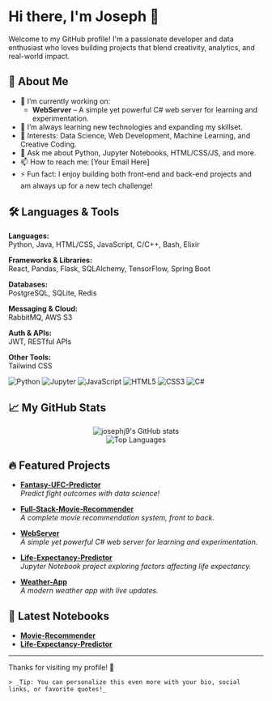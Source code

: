 # Hi there, I'm Joseph 👋

Welcome to my GitHub profile! I'm a passionate developer and data enthusiast who loves building projects that blend creativity, analytics, and real-world impact.

## 🚀 About Me
- 🔭 I’m currently working on:  
  - **WebServer** – A simple yet powerful C# web server for learning and experimentation.
- 🌱 I’m always learning new technologies and expanding my skillset.
- 🧠 Interests: Data Science, Web Development, Machine Learning, and Creative Coding.
- 💬 Ask me about Python, Jupyter Notebooks, HTML/CSS/JS, and more.
- 📫 How to reach me: [Your Email Here]  
- ⚡ Fun fact: I enjoy building both front-end and back-end projects and am always up for a new tech challenge!

## 🛠️ Languages & Tools

**Languages:**  
Python, Java, HTML/CSS, JavaScript, C/C++, Bash, Elixir

**Frameworks & Libraries:**  
React, Pandas, Flask, SQLAlchemy, TensorFlow, Spring Boot

**Databases:**  
PostgreSQL, SQLite, Redis

**Messaging & Cloud:**  
RabbitMQ, AWS S3

**Auth & APIs:**  
JWT, RESTful APIs

**Other Tools:**  
Tailwind CSS

![Python](https://img.shields.io/badge/-Python-3776AB?logo=python&logoColor=white)
![Jupyter](https://img.shields.io/badge/-Jupyter-F37626?logo=jupyter&logoColor=white)
![JavaScript](https://img.shields.io/badge/-JavaScript-F7DF1E?logo=javascript&logoColor=black)
![HTML5](https://img.shields.io/badge/-HTML5-E34F26?logo=html5&logoColor=white)
![CSS3](https://img.shields.io/badge/-CSS3-1572B6?logo=css3&logoColor=white)
![C#](https://img.shields.io/badge/-C%23-239120?logo=c-sharp&logoColor=white)

## 📈 My GitHub Stats
<p align="center">
  <img src="https://github-readme-stats.vercel.app/api?username=josephj9&show_icons=true&theme=radical" alt="josephj9's GitHub stats" />
  <br>
  <img src="https://github-readme-stats.vercel.app/api/top-langs/?username=josephj9&layout=compact&theme=radical" alt="Top Languages" />
</p>

## 🔥 Featured Projects

- [**Fantasy-UFC-Predictor**](https://github.com/josephj9/Fantasy-UFC-Predictor)  
  *Predict fight outcomes with data science!*

- [**Full-Stack-Movie-Recommender**](https://github.com/josephj9/Full-Stack-Movie-Recommender)  
  *A complete movie recommendation system, front to back.*

- [**WebServer**](https://github.com/josephj9/WebServer)  
  *A simple yet powerful C# web server for learning and experimentation.*

- [**Life-Expectancy-Predictor**](https://github.com/josephj9/Life-Expectancy-Predictor)  
  *Jupyter Notebook project exploring factors affecting life expectancy.*

- [**Weather-App**](https://github.com/josephj9/Weather-App)  
  *A modern weather app with live updates.*

## 📝 Latest Notebooks

- [**Movie-Recommender**](https://github.com/josephj9/Movie-Recommender)
- [**Life-Expectancy-Predictor**](https://github.com/josephj9/Life-Expectancy-Predictor)

---

Thanks for visiting my profile! 🚀

```
> _Tip: You can personalize this even more with your bio, social links, or favorite quotes!_
